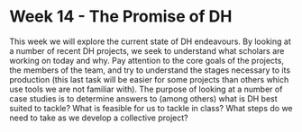 # Week 14 - The Promise of DH

This week we will explore the current state of DH endeavours. By looking at a number of recent DH projects, we seek to understand what scholars are working on today and why. Pay attention to the core goals of the projects, the members of the team, and try to understand the stages necessary to its production \(this last task will be easier for some projects than others which use tools we are not familiar with\). The purpose of looking at a number of case studies is to determine answers to \(among others\) what is DH best suited to tackle? What is feasible for us to tackle in class? What steps do we need to take as we develop a collective project?


